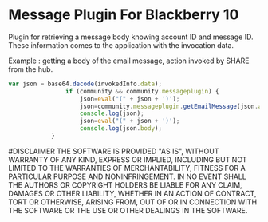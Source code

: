 Message Plugin For Blackberry 10
===============================================

Plugin for retrieving a message body knowing account ID and message ID. These information comes to the application with the invocation data.

Example : getting a body of the email message, action invoked by SHARE from the hub.

```javascript
var json = base64.decode(invokedInfo.data);
                if (community && community.messageplugin) {
                    json=eval("(" + json + ')');
                    json=community.messageplugin.getEmailMessage(json.attributes.accountid+" "+json.attributes.messageid);
                    console.log(json);
                    json=eval("(" + json + ')');
                    console.log(json.body);
	        }
```




#DISCLAIMER
THE SOFTWARE IS PROVIDED "AS IS", WITHOUT WARRANTY OF ANY KIND, EXPRESS OR IMPLIED, INCLUDING BUT NOT LIMITED TO THE WARRANTIES OF MERCHANTABILITY, FITNESS FOR A PARTICULAR PURPOSE AND NONINFRINGEMENT. IN NO EVENT SHALL THE AUTHORS OR COPYRIGHT HOLDERS BE LIABLE FOR ANY CLAIM, DAMAGES OR OTHER LIABILITY, WHETHER IN AN ACTION OF CONTRACT, TORT OR OTHERWISE, ARISING FROM, OUT OF OR IN CONNECTION WITH THE SOFTWARE OR THE USE OR OTHER DEALINGS IN THE SOFTWARE.

